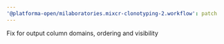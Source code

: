```yaml
---
'@platforma-open/milaboratories.mixcr-clonotyping-2.workflow': patch
---
```


Fix for output column domains, ordering and visibility
